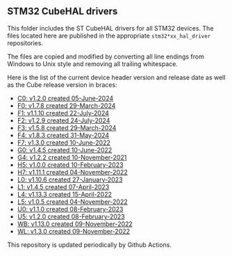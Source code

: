 ## STM32 CubeHAL drivers

This folder includes the ST CubeHAL drivers for all STM32 devices. The files
located here are published in the appropriate `stm32*xx_hal_driver` repositories.

The files are copied and modified by converting all line endings from Windows to
Unix style and removing all trailing whitespace.

Here is the list of the current device header version and release date as well
as the Cube release version in braces:

- [C0: v1.2.0 created 05-June-2024](https://github.com/STMicroelectronics/stm32c0xx_hal_driver)
- [F0: v1.7.8 created 29-March-2024](https://github.com/STMicroelectronics/stm32f0xx_hal_driver)
- [F1: v1.1.10 created 22-July-2024](https://github.com/STMicroelectronics/stm32f1xx_hal_driver)
- [F2: v1.2.9 created 24-July-2024](https://github.com/STMicroelectronics/stm32f2xx_hal_driver)
- [F3: v1.5.8 created 29-March-2024](https://github.com/STMicroelectronics/stm32f3xx_hal_driver)
- [F4: v1.8.3 created 31-May-2024](https://github.com/STMicroelectronics/stm32f4xx_hal_driver)
- [F7: v1.3.0 created 10-June-2022](https://github.com/STMicroelectronics/stm32f7xx_hal_driver)
- [G0: v1.4.5 created 10-June-2022](https://github.com/STMicroelectronics/stm32g0xx_hal_driver)
- [G4: v1.2.2 created 10-November-2021](https://github.com/STMicroelectronics/stm32g4xx_hal_driver)
- [H5: v1.0.0 created 10-February-2023](https://github.com/STMicroelectronics/stm32h5xx_hal_driver)
- [H7: v1.11.1 created 04-November-2022](https://github.com/STMicroelectronics/stm32h7xx_hal_driver)
- [L0: v1.10.6 created 27-January-2023](https://github.com/STMicroelectronics/stm32l0xx_hal_driver)
- [L1: v1.4.5 created 07-April-2023](https://github.com/STMicroelectronics/stm32l1xx_hal_driver)
- [L4: v1.13.3 created 15-April-2022](https://github.com/STMicroelectronics/stm32l4xx_hal_driver)
- [L5: v1.0.5 created 04-November-2022](https://github.com/STMicroelectronics/stm32l5xx_hal_driver)
- [U0: v1.1.0 created 08-February-2023](https://github.com/STMicroelectronics/stm32u0xx_hal_driver)
- [U5: v1.2.0 created 08-February-2023](https://github.com/STMicroelectronics/stm32u5xx_hal_driver)
- [WB: v1.13.0 created 09-November-2022](https://github.com/STMicroelectronics/stm32wbxx_hal_driver)
- [WL: v1.3.0 created 09-November-2022](https://github.com/STMicroelectronics/stm32wlxx_hal_driver)

This repository is updated periodically by Github Actions.
